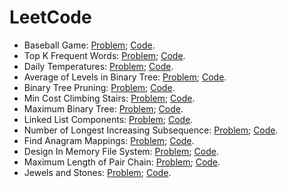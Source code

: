 # LeetCode

* Baseball Game: [Problem](https://leetcode.com/problems/baseball-game);   [Code](https://github.com/yular/Java-InterviewProblem/blob/master/LeetCode/leetcode_baseball-game.java).
* Top K Frequent Words: [Problem](https://leetcode.com/problems/top-k-frequent-words);   [Code](https://github.com/yular/Java-InterviewProblem/blob/master/LeetCode/leetcode_top-k-frequent-words.java).
* Daily Temperatures: [Problem](https://leetcode.com/problems/daily-temperatures);   [Code](https://github.com/yular/Java-InterviewProblem/blob/master/LeetCode/leetcode_daily-temperatures.java).
* Average of Levels in Binary Tree: [Problem](https://leetcode.com/problems/average-of-levels-in-binary-tree);   [Code](https://github.com/yular/Java-InterviewProblem/blob/master/LeetCode/leetcode_average-of-levels-in-binary-tree.java).
* Binary Tree Pruning: [Problem](https://leetcode.com/problems/binary-tree-pruning);   [Code](https://github.com/yular/Java-InterviewProblem/blob/master/LeetCode/leetcode_binary-tree-pruning.java).
* Min Cost Climbing Stairs: [Problem](https://leetcode.com/problems/min-cost-climbing-stairs);   [Code](https://github.com/yular/Java-InterviewProblem/blob/master/LeetCode/leetcode_min-cost-climbing-stairs.java).
* Maximum Binary Tree: [Problem](https://leetcode.com/problems/maximum-binary-tree);   [Code](https://github.com/yular/Java-InterviewProblem/blob/master/LeetCode/leetcode_maximum-binary-tree.java).
* Linked List Components: [Problem](https://leetcode.com/problems/linked-list-components);   [Code](https://github.com/yular/Java-InterviewProblem/blob/master/LeetCode/leetcode_linked-list-components.java).
* Number of Longest Increasing Subsequence: [Problem](https://leetcode.com/problems/number-of-longest-increasing-subsequence);   [Code](https://github.com/yular/Java-InterviewProblem/blob/master/LeetCode/leetcode_number-of-longest-increasing-subsequence.java).
* Find Anagram Mappings: [Problem](https://leetcode.com/problems/find-anagram-mappings);   [Code](https://github.com/yular/Java-InterviewProblem/blob/master/LeetCode/leetcode_find-anagram-mappings.java).
* Design In Memory File System: [Problem](https://leetcode.com/problems/design-in-memory-file-system);   [Code](https://github.com/yular/Java-InterviewProblem/blob/master/LeetCode/leetcode_design-in-memory-file-system.java).
* Maximum Length of Pair Chain: [Problem](https://leetcode.com/problems/maximum-length-of-pair-chain);   [Code](https://github.com/yular/Java-InterviewProblem/blob/master/LeetCode/leetcode_maximum-length-of-pair-chain.java).
* Jewels and Stones: [Problem](https://leetcode.com/problems/jewels-and-stones);   [Code](https://github.com/yular/Java-InterviewProblem/blob/master/LeetCode/leetcode_jewels-and-stones.java).
